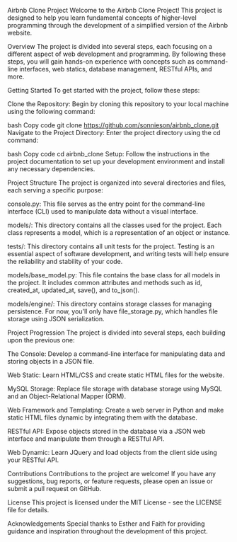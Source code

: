 Airbnb Clone Project
Welcome to the Airbnb Clone Project! This project is designed to help you learn fundamental concepts of higher-level programming through the development of a simplified version of the Airbnb website.

Overview
The project is divided into several steps, each focusing on a different aspect of web development and programming. By following these steps, you will gain hands-on experience with concepts such as command-line interfaces, web statics, database management, RESTful APIs, and more.

Getting Started
To get started with the project, follow these steps:

Clone the Repository: Begin by cloning this repository to your local machine using the following command:

bash
Copy code
git clone https://github.com/sonnieson/airbnb_clone.git
Navigate to the Project Directory: Enter the project directory using the cd command:

bash
Copy code
cd airbnb_clone
Setup: Follow the instructions in the project documentation to set up your development environment and install any necessary dependencies.

Project Structure
The project is organized into several directories and files, each serving a specific purpose:

console.py: This file serves as the entry point for the command-line interface (CLI) used to manipulate data without a visual interface.

models/: This directory contains all the classes used for the project. Each class represents a model, which is a representation of an object or instance.

tests/: This directory contains all unit tests for the project. Testing is an essential aspect of software development, and writing tests will help ensure the reliability and stability of your code.

models/base_model.py: This file contains the base class for all models in the project. It includes common attributes and methods such as id, created_at, updated_at, save(), and to_json().

models/engine/: This directory contains storage classes for managing persistence. For now, you'll only have file_storage.py, which handles file storage using JSON serialization.

Project Progression
The project is divided into several steps, each building upon the previous one:

The Console: Develop a command-line interface for manipulating data and storing objects in a JSON file.

Web Static: Learn HTML/CSS and create static HTML files for the website.

MySQL Storage: Replace file storage with database storage using MySQL and an Object-Relational Mapper (ORM).

Web Framework and Templating: Create a web server in Python and make static HTML files dynamic by integrating them with the database.

RESTful API: Expose objects stored in the database via a JSON web interface and manipulate them through a RESTful API.

Web Dynamic: Learn JQuery and load objects from the client side using your RESTful API.

Contributions
Contributions to the project are welcome! If you have any suggestions, bug reports, or feature requests, please open an issue or submit a pull request on GitHub.

License
This project is licensed under the MIT License - see the LICENSE file for details.

Acknowledgements
Special thanks to Esther and Faith for providing guidance and inspiration throughout the development of this project.
